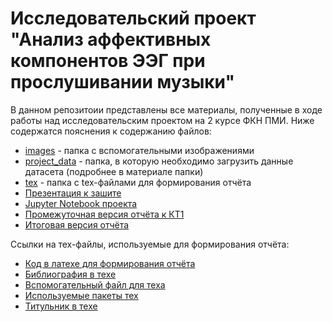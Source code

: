 # Исследовательский проект "Анализ аффективных компонентов ЭЭГ при прослушивании музыки"
В данном репозитоии представлены все материалы, полученные в ходе работы над исследовательским проектом на 2 курсе ФКН ПМИ. Ниже содержатся пояснения к содержанию файлов:
- [images](/images) - папка с вспомогательными изображениями
- [project_data](/project_data) - папка, в которую необходимо загрузить данные датасета (подробнее в материале папки)
- [tex](/tex) - папка с tex-файлами для формирования отчёта
- [Презентация к зашите](eeg_analysis_presentation.pptx)
- [Jupyter Notebook проекта](MyProject.ipynb)
- [Промежуточная версия отчёта к КТ1](project_petelin_17_02.pdf)
- [Итоговая версия отчёта](project_fixed_s.pdf)

Ссылки на тех-файлы, используемые для формирования отчёта:
- [Код в латехе для формирования отчёта](main.tex)
- [Библиография в техе](tex/bibl.bib)
- [Вспомогательный файл для теха](tex/commands.sty)
- [Используемые пакеты тех](tex/packages.sty)
- [Титульник в техе](tex/titlepage.sty)
